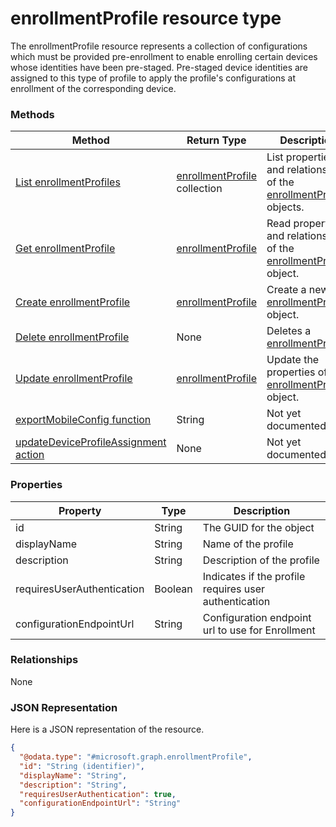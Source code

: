 ﻿# enrollmentProfile resource type

The enrollmentProfile resource represents a collection of configurations which must be provided pre-enrollment to enable enrolling certain devices whose identities have been pre-staged. Pre-staged device identities are assigned to this type of profile to apply the profile's configurations at enrollment of the corresponding device.
### Methods
|Method|Return Type|Description|
|---|---|---|
|[List enrollmentProfiles](../api/intune_corpenrollment_enrollmentProfile_list.md)|[enrollmentProfile](../resources/intune_corpenrollment_enrollmentProfile.md) collection|List properties and relationships of the [enrollmentProfile](../resources/intune_corpenrollment_enrollmentProfile.md) objects.|
|[Get enrollmentProfile](../api/intune_corpenrollment_enrollmentProfile_get.md)|[enrollmentProfile](../resources/intune_corpenrollment_enrollmentProfile.md)|Read properties and relationships of the [enrollmentProfile](../resources/intune_corpenrollment_enrollmentProfile.md) object.|
|[Create enrollmentProfile](../api/intune_corpenrollment_enrollmentProfile_create.md)|[enrollmentProfile](../resources/intune_corpenrollment_enrollmentProfile.md)|Create a new [enrollmentProfile](../resources/intune_corpenrollment_enrollmentProfile.md) object.|
|[Delete enrollmentProfile](../api/intune_corpenrollment_enrollmentProfile_delete.md)|None|Deletes a [enrollmentProfile](../resources/intune_corpenrollment_enrollmentProfile.md).|
|[Update enrollmentProfile](../api/intune_corpenrollment_enrollmentProfile_update.md)|[enrollmentProfile](../resources/intune_corpenrollment_enrollmentProfile.md)|Update the properties of a [enrollmentProfile](../resources/intune_corpenrollment_enrollmentProfile.md) object.|
|[exportMobileConfig function](../api/intune_corpenrollment_enrollmentProfile_exportMobileConfig.md)|String|Not yet documented|
|[updateDeviceProfileAssignment action](../api/intune_corpenrollment_enrollmentProfile_updateDeviceProfileAssignment.md)|None|Not yet documented|

### Properties
|Property|Type|Description|
|---|---|---|
|id|String|The GUID for the object|
|displayName|String|Name of the profile|
|description|String|Description of the profile|
|requiresUserAuthentication|Boolean|Indicates if the profile requires user authentication|
|configurationEndpointUrl|String|Configuration endpoint url to use for Enrollment|

### Relationships
None
### JSON Representation
Here is a JSON representation of the resource.
<!-- {
  "blockType": "resource",
  "keyProperty": "id",
  "@odata.type": "microsoft.graph.enrollmentProfile"
}
-->
```json
{
  "@odata.type": "#microsoft.graph.enrollmentProfile",
  "id": "String (identifier)",
  "displayName": "String",
  "description": "String",
  "requiresUserAuthentication": true,
  "configurationEndpointUrl": "String"
}
```



